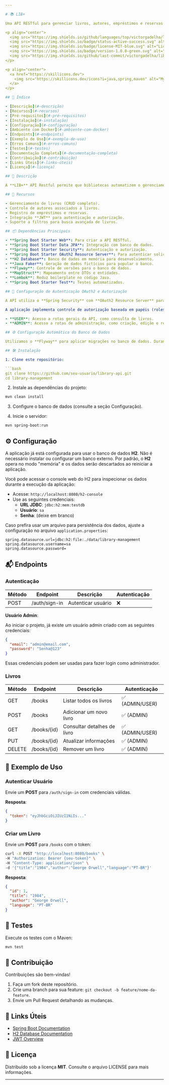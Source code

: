 ```yaml
---

# 📚 LIB+

Uma API RESTful para gerenciar livros, autores, empréstimos e reservas em uma biblioteca.

<p align="center"> 
  <img src="https://img.shields.io/github/languages/top/victorgadelha/library-management" alt="GitHub top language"> 
  <img src="https://img.shields.io/badge/status-active-success.svg" alt="Status"> 
  <img src="https://img.shields.io/badge/license-MIT-blue.svg" alt="License"> 
  <img src="https://img.shields.io/badge/version-1.0.0-green.svg" alt="Version"> 
  <img src="https://img.shields.io/github/last-commit/victorgadelha/library-management" alt="GitHub last commit"> 
</p> 

<p align="center"> 
  <a href="https://skillicons.dev"> 
    <img src="https://skillicons.dev/icons?i=java,spring,maven" alt="My Skills"> 
  </a> 
</p>

## 🧾 Índice

- [Descrição](#-descrição)
- [Recursos](#-recursos)
- [Pré-requisitos](#-pré-requisitos)
- [Instalação](#-instalação)
- [Configuração](#-configuração)
- [Ambiente com Docker](#-ambiente-com-docker)
- [Endpoints](#-endpoints)
- [Exemplo de Uso](#-exemplo-de-uso)
- [Erros Comuns](#-erros-comuns)
- [Testes](#-testes)
- [Documentação Completa](#-documentação-completa)
- [Contribuição](#-contribuição)
- [Links Úteis](#-links-úteis)
- [Licença](#-licença)

## 📜 Descrição

A **LIB+** API Restful permite que bibliotecas automatizem o gerenciamento de seu acervo de livros, controle de empréstimos e reservas. Construída usando **Spring Boot** e **H2**, a API foi projetada para ser escalável, segura e fácil de integrar.

## 🌟 Recursos

- Gerenciamento de livros (CRUD completo).
- Controle de autores associados a livros.
- Registro de empréstimos e reservas.
- Integração **JWT** para autenticação e autorização.
- Suporte a filtros para busca avançada de livros.

## 📦 Dependências Principais

- **Spring Boot Starter Web**: Para criar a API RESTful.
- **Spring Boot Starter Data JPA**: Integração com banco de dados.
- **Spring Boot Starter Security**: Autenticação e autorização.
- **Spring Boot Starter OAuth2 Resource Server**: Para autenticar solicitações protegidas com tokens JWT.
- **H2 Database**: Banco de dados em memória para desenvolvimento.
- **Java Faker**: Geração de dados fictícios para popular o banco.
- **Flyway**: Controle de versões para o banco de dados.
- **MapStruct**: Mapeamento entre DTOs e entidades.
- **Lombok**: Reduz boilerplate no código Java.
- **Spring Boot Starter Test**: Testes automatizados.

## 🔐 Configuração de Autenticação OAuth2 e Autorização

A API utiliza o **Spring Security** com **OAuth2 Resource Server** para proteger as rotas. Os tokens de acesso são baseados no padrão **JWT** (JSON Web Token) e a verificação do token é feita utilizando chaves pública e privada.

A aplicação implementa controle de autorização baseada em papéis (roles), com dois papéis principais:

- **USER**: Acesso a rotas gerais da API, como consulta de livros.
- **ADMIN**: Acesso a rotas de administração, como criação, edição e remoção de livros.

## ⚙️ Configuração Automática do Banco de Dados

Utilizamos o **Flyway** para aplicar migrações no banco de dados. Durante o desenvolvimento, o banco é populado automaticamente com dados fictícios usando o **Java Faker**.

## 🛠️ Instalação

1. Clone este repositório:

```bash
git clone https://github.com/seu-usuario/library-api.git
cd library-management
```

2. Instale as dependências do projeto:

```bash
mvn clean install
```

3. Configure o banco de dados (consulte a seção Configuração).

4. Inicie o servidor:

```bash
mvn spring-boot:run
```

## ⚙️ Configuração

A aplicação já está configurada para usar o banco de dados **H2**. Não é necessário instalar ou configurar um banco externo. Por padrão, o **H2** opera no modo "memória" e os dados serão descartados ao reiniciar a aplicação.

Você pode acessar o console web do H2 para inspecionar os dados durante a execução da aplicação:

- Acesse: `http://localhost:8080/h2-console`
- Use as seguintes credenciais:
  - **URL JDBC**: `jdbc:h2:mem:testdb`
  - **Usuário**: `sa`
  - **Senha**: (deixe em branco)

Caso prefira usar um arquivo para persistência dos dados, ajuste a configuração no arquivo `application.properties`:

```properties
spring.datasource.url=jdbc:h2:file:./data/library-management
spring.datasource.username=sa
spring.datasource.password=
```

## 📬 Endpoints

### Autenticação

| Método | Endpoint           | Descrição             | Autenticação |
|--------|--------------------|-----------------------|--------------|
| POST   | /auth/sign-in      | Autenticar usuário    | ❌           |

**Usuário Admin**:

Ao iniciar o projeto, já existe um usuário admin criado com as seguintes credenciais:

```json
{
  "email": "admin@email.com",
  "password": "Senha@123"
}
```

Essas credenciais podem ser usadas para fazer login como administrador.

### Livros

| Método | Endpoint        | Descrição                   | Autenticação     |
|--------|-----------------|-----------------------------|------------------|
| GET    | /books          | Listar todos os livros      | ✅ (ADMIN/USER)  |
| POST   | /books          | Adicionar um novo livro     | ✅ (ADMIN)       |
| GET    | /books/{id}     | Consultar detalhes de livro | ✅ (ADMIN/USER)  |
| PUT    | /books/{id}     | Atualizar informações       | ✅ (ADMIN)       |
| DELETE | /books/{id}     | Remover um livro            | ✅ (ADMIN)       |

## 🚀 Exemplo de Uso

### Autenticar Usuário

Envie um **POST** para `/auth/sign-in` com credenciais válidas.

**Resposta**:

```json
{
  "token": "eyJhbGciOiJIUzI1NiIs..."
}
```

### Criar um Livro

Envie um **POST** para `/books` com o token:

```bash
curl -X POST "http://localhost:8080/books" \
-H "Authorization: Bearer {seu-token}" \
-H "Content-Type: application/json" \
-d '{"title":"1984","author":"George Orwell","language":"PT-BR"}'
```

**Resposta**:

```json
{
  "id": 1,
  "title": "1984",
  "author": "George Orwell",
  "language": "PT-BR"
}
```

## 🧪 Testes

Execute os testes com o Maven:

```bash
mvn test
```

## 🤝 Contribuição

Contribuições são bem-vindas!

1. Faça um fork deste repositório.
2. Crie uma branch para sua feature: `git checkout -b feature/nome-da-feature`.
3. Envie um Pull Request detalhando as mudanças.

## 🔗 Links Úteis

- [Spring Boot Documentation](https://docs.spring.io/spring-boot/docs/current/reference/htmlsingle/)
- [H2 Database Documentation](https://www.h2database.com/html/main.html)
- [JWT Overview](https://jwt.io/introduction/)

## 📄 Licença

Distribuído sob a licença **MIT**. Consulte o arquivo LICENSE para mais informações.

---
```

